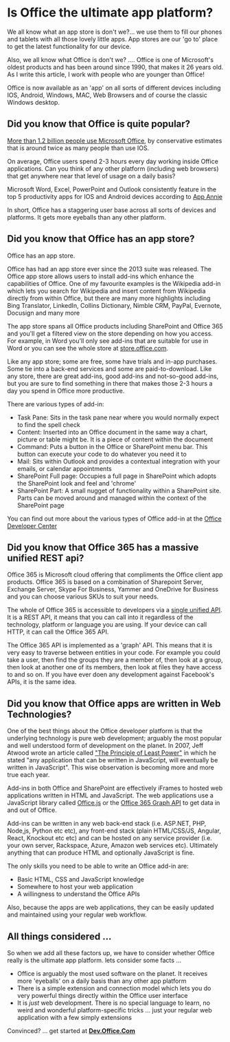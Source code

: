 
# Is Office the ultimate app platform?
We all know what an app store is don't we?... we use them to fill our phones and tablets with all those lovely little apps. App stores are our 'go to' place to get the latest functionality for our device.

Also, we all know what Office is don't we? .... Office is one of Microsoft's oldest products and has been around since 1990, that makes it 26 years old. As I write this article, I work with people who are younger than Office!

Office is now available as an 'app' on all sorts of different devices including IOS, Android, Windows, MAC, Web Browsers and of course the classic Windows desktop.

## Did you know that Office is quite popular?
[More than 1.2 billion people use Microsoft Office](http://news.microsoft.com/bythenumbers/planet-office), by conservative estimates that is around twice as many people than use IOS.

On average, Office users spend 2-3 hours every day working inside Office applications. Can you think of any other platform (including web browsers) that get anywhere near that level of usage on a daily basis?

Microsoft Word, Excel, PowerPoint and Outlook consistently feature in the top 5 productivity apps for IOS and Android devices according to [App Annie](https://www.appannie.com/apps/ios/matrix/productivity/?device=ipad&date=2016-01-26)

In short, Office has a staggering user base across all sorts of devices and platforms. It gets more eyeballs than any other platform.

## Did you know that Office has an app store?
Office has an app store.

Office has had an app store ever since the 2013 suite was released. The Office app store allows users to install add-ins which enhance the capabilities of Office. One of my favourite examples is the Wikipedia add-in which lets you search for Wikipedia and insert content from Wikipedia directly from within Office, but there are many more highlights including Bing Translator, LinkedIn, Collins Dictionary, Nimble CRM, PayPal, Evernote, Docusign and many more

The app store spans all Office products including SharePoint and Office 365 and you'll get a filtered view on the store depending on how you access. For example, in Word you'll only see add-ins that are suitable for use in Word or you can see the whole store at [store.office.com](https://store.office.com/). 

Like any app store; some are free, some have trials and in-app purchases. Some tie into a back-end services and some are paid-to-download. Like any store, there are great add-ins, good add-ins and not-so-good add-ins, but you are sure to find something in there that makes those 2-3 hours a day you spend in Office more productive.

There are various types of add-in:
* Task Pane: Sits in the task pane near where you would normally expect to find the spell check
* Content: Inserted into an Office document in the same way a chart, picture or table might be. It is a piece of content within the document
* Command: Puts a button in the Office or SharePoint menu bar. This button can execute your code to do whatever you need it to
* Mail: Sits within Outlook and provides a contextual integration with your emails, or calendar appointments
* SharePoint Full page: Occupies a full page in SharePoint which adopts the SharePoint look and feel and 'chrome'
* SharePoint Part: A small nugget of functionality within a SharePoint site. Parts can be moved around and managed within the context of the SharePoint page

You can find out more about the various types of Office add-in at the [Office Developer Center](https://msdn.microsoft.com/en-us/library/office/jj220082.aspx)

## Did you know that Office 365 has a massive unified REST api?
Office 365 is Microsoft cloud offering that compliments the Office client app products. Office 365 is based on a combination of Sharepoint Server, Exchange Server, Skype For Business, Yammer and OneDrive for Business and you can choose various SKUs to suit your needs. 

The whole of Office 365 is accessible to developers via a [single unified API](http://dev.office.com/officegraph). It is a REST API, it means that you can call into it regardless of the technology, platform or language you are using. If your device can call HTTP, it can call the Office 365 API.

The Office 365 API is implemented as a 'graph' API. This means that it is very easy to traverse between entities in your code. For example you could take a user, then find the groups they are a member of, then look at a group, then look at another one of its members, then look at files they have access to and so on. If you have ever doen any development against Facebook's APIs, it is the same idea.

## Did you know that Office apps are written in Web Technologies?
One of the best things about the Office developer platform is that the underlying technology is pure web development; arguably the most popular and well understood form of development on the planet. In 2007, Jeff Atwood wrote an article called ["The Principle of Least Power"](http://blog.codinghorror.com/the-principle-of-least-power/#%20) in which he stated "any application that can be written in JavaScript, will eventually be written in JavaScript". This wise observation is becoming more and more true each year.

Add-ins in both Office and SharePoint are effectively iFrames to hosted web applications written in HTML and JavaScript. The web applications use a JavaScript library called [Office.js](https://msdn.microsoft.com/en-us/library/office/fp142185.aspx) or the [Office 365 Graph API](http://dev.office.com/officegraph) to get data in and out of Office.

Add-ins can be written in any web back-end stack (i.e. ASP.NET, PHP, Node,js, Python etc etc), any front-end stack (plain HTML/CSS/JS, Angular, React, Knockout etc etc) and can be hosted on any service provider (i.e. your own server, Rackspace, Azure, Amazon web services etc). Ultimately anything that can produce HTML and optionally JavaScript is fine.

The only skills you need to be able to write an Office add-in are:
* Basic HTML, CSS and JavaScript knowledge
* Somewhere to host your web application
* A willingness to understand the Office APIs

Also, because the apps are web applications, they can be easily updated and maintained using your regular web workflow.

## All things considered ...
So when we add all these factors up, we have to consider whether Office really is the ultimate app platform. lets consider some facts ...

* Office is arguably the most used software on the planet. It receives more 'eyeballs' on a daily basis than any other app platform
* There is a simple extension and connection model which lets you do very powerful things directly within the Office user interface
* It is _just_ web development. There is no special language to learn, no weird and wonderful platform-specific tricks ... just your regular web application with a few simply extensions

Convinced? ... get started at **[Dev.Office.Com](http://dev.office.com/)**
